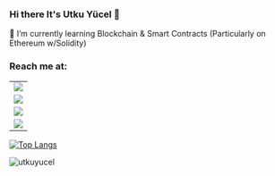 ### Hi there It's Utku Yücel 👋

<!--
**utkuyucel/utkuyucel** is a ✨ _special_ ✨ repository because its `README.md` (this file) appears on your GitHub profile.

Here are some ideas to get you started:

- 🔭 I’m currently working on ...

- 👯 I’m looking to collaborate on ...
- 🤔 I’m looking for help with ...
- 💬 Ask me about ...
- 📫 How to reach me: ...
- 😄 Pronouns: ...
- ⚡ Fun fact: ...
-->

🌱 I’m currently learning Blockchain & Smart Contracts (Particularly on Ethereum w/Solidity)

</p>

<table class="center">
<tr> 
<h3>Reach me at:</h3>
</tr>

<tr>
<td><a href="https://www.linkedin.com/in/utku-y%C3%BCcel-ba59a7170/">
<img src="https://img.shields.io/badge/linkedin-%230077B5.svg?style=for-the-badge&logo=linkedin&logoColor=white">
</a> 
</tr>
    
<tr>
<td><a href="https://www.hackerrank.com/utkuyucel35">
<img src="https://img.shields.io/badge/-Hackerrank-2EC866?style=for-the-badge&logo=HackerRank&logoColor=white">
</a> 
</tr>

<tr>
<td><a href="https://open.spotify.com/user/utkuyucel35">
<img src="https://img.shields.io/badge/Spotify-1ED760?style=for-the-badge&logo=spotify&logoColor=white">
</a> 
</tr>

<tr>
<td><a href="https://instagram.com/utkuycel">
<img src="https://img.shields.io/badge/Instagram-E4405F?style=for-the-badge&logo=instagram&logoColor=white">
</a> 
</tr>

    
</table>



[![Top Langs](https://github-readme-stats.vercel.app/api/top-langs/?username=utkuyucel&layout=compact&theme=dark)](https://github.com/utkuyucel/utkuyucel)

<p align="left"> <img src="https://komarev.com/ghpvc/?username=utkuyucel&label=Profile%20views&color=0e75b6&style=flat" alt="utkuyucel" /> </p>
